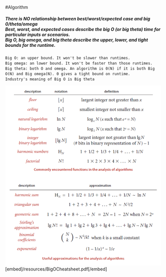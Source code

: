 #Algorithm

<h5>
There is NO relationship between best/worst/expected case and big 0/theta/omega <br>
Best, worst, and expected cases describe the big O (or big theta) time for particular inputs or scenarios.<br>
Big O, big omega, and big theta describe the upper, lower, and tight bounds for the runtime.
</h5>

`Big O: an upper bound. It won't be slower than runtimes.`<br>
`Big omega: an lower bound. It won't be faster than those runtimes.`<br>
`Big theta: both O and omega. An algorithm is 0(N) if it is both Big O(N) and Big omega(N). 0 gives a tight bound on runtime.`<br>
`Industry's meaning of Big O is Big theta` <br>

<img src="./images/AnalysisAlgorithm.png" width="500px">
[embed]/resources/BigOCheatsheet.pdf[/embed]



